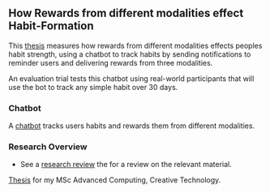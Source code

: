## How Rewards from different modalities effect Habit-Formation

This [thesis](thesis/main.pdf) measures how rewards from different modalities effects peoples habit strength, using a chatbot to track habits by sending notifications to reminder users and delivering rewards from three modalities.

An evaluation trial tests this chatbot using real-world participants that will use the bot to track any simple habit over 30 days.


### Chatbot

A [chatbot](chatbot) tracks users habits and rewards them from different modalities.


### Research Overview

- See a [research review](https://github.com/harrymt/habit-reward-system/releases/tag/0.1) the for a review on the relevant material.



[Thesis](thesis/main.pdf) for my MSc Advanced Computing, Creative Technology.
